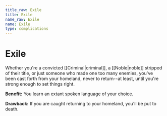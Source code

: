 ```yaml
---
title_raw: Exile
title: Exile
name_raw: Exile
name: Exile
type: complications
---
```


# Exile

Whether you're a convicted [[Criminal|criminal]], a [[Noble|noble]] stripped of their title, or just someone who made one too many enemies, you've been cast forth from your homeland, never to return--at least, until you're strong enough to set things right.

**Benefit:** You learn an extant spoken language of your choice.

**Drawback:** If you are caught returning to your homeland, you'll be put to death.
